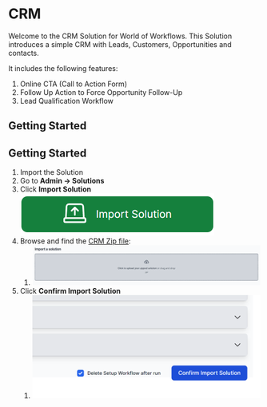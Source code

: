 # CRM

Welcome to the CRM Solution for World of Workflows. This Solution introduces a simple CRM with Leads, Customers, Opportunities and contacts.

It includes the following features:

1. Online CTA (Call to Action Form)
2. Follow Up Action to Force Opportunity Follow-Up
3. Lead Qualification Workflow

## Getting Started

## Getting Started

1. Import the Solution
2. Go to **Admin -> Solutions**
3. Click **Import Solution** ![Import Solution](image-1.png)
4. Browse and find the [CRM Zip file](./Solution/CRM.zip):
   1. ![Registration System](image-2.png)
5. Click **Confirm Import Solution**
   1. ![Confirm import](image-3.png)